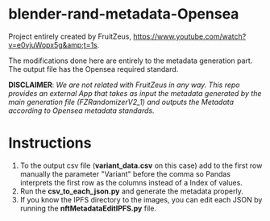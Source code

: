 # blender-rand-metadata-Opensea
Project entirely created by FruitZeus, https://www.youtube.com/watch?v=e0vjuWopx5g&amp;t=1s.

The modifications done here are entirely to the metadata generation part. The output file has the Opensea required standard.

**DISCLAIMER**: *We are not related with FruitZeus in any way. This repo provides an external App that takes as input the metadata generated by the main generation file (FZRandomizerV2_1) and outputs the Metadata according to Opensea metadata standards.*

# Instructions
1) To the output csv file (**variant_data.csv** on this case) add to the first row manually the parameter "Variant" before the comma so Pandas
interprets the first row as the columns instead of a Index of values.
2) Run the **csv_to_each_json.py** and generate the metadata properly.
3) If you know the IPFS directory to the images, you can edit each JSON by running the **nftMetadataEditIPFS.py** file.
